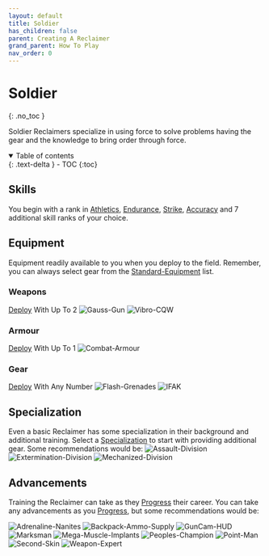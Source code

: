 ```yaml
---
layout: default
title: Soldier
has_children: false
parent: Creating A Reclaimer
grand_parent: How To Play
nav_order: 0
---
```

# Soldier
{: .no_toc }

Soldier Reclaimers specialize in using force to solve problems having the gear and the knowledge to bring order through force. 


<details open markdown="block">
  <summary>
    Table of contents
  </summary>
  {: .text-delta }
- TOC
{:toc}
</details>


## Skills
You begin with a rank in [Athletics](Game/Core/Strength#Athletics), [Endurance](Game/Core/Strength#Endurance), [Strike](Game/Core/Strength#Strike), [Accuracy](Game/Core/Agility#Accuracy) and 7 additional skill ranks of your choice.

## Equipment
Equipment readily available to you when you deploy to the field. Remember, you can always select gear from the [Standard-Equipment](Game/Standard-Equipment) list.

### Weapons
[Deploy](Game/Deployment) With Up To 2
![Gauss-Gun](Game/Blocks/Gauss-Gun)
![Vibro-CQW](Game/Blocks/Vibro-CQW)
### Armour
[Deploy](Game/Deployment) With Up To 1
![Combat-Armour](Game/Blocks/Combat-Armour)
### Gear
[Deploy](Game/Deployment) With Any Number
![Flash-Grenades](Game/Blocks/Flash-Grenades)
![IFAK](Game/Blocks/IFAK)

## Specialization
Even a basic Reclaimer has some specialization in their background and additional training. Select a [Specialization](Game/Specialization-List) to start with providing additional gear. Some recommendations would be:
![Assault-Division](Game/Blocks/Assault-Division)
![Extermination-Division](Game/Blocks/Extermination-Division)
![Mechanized-Division](Game/Blocks/Mechanized-Division)

## Advancements
Training the Reclaimer can take as they [Progress](Game/Progress) their career. You can take any advancements as you [Progress](Game/Progress), but some recommendations would be:

![Adrenaline-Nanites](Game/Blocks/Adrenaline-Nanites)
![Backpack-Ammo-Supply](Game/Blocks/Backpack-Ammo-Supply)
![GunCam-HUD](Game/Blocks/GunCam-HUD)
![Marksman](Game/Blocks/Marksman)
![Mega-Muscle-Implants](Game/Blocks/Mega-Muscle-Implants)
![Peoples-Champion](Game/Blocks/Peoples-Champion)
![Point-Man](Game/Blocks/Point-Man)
![Second-Skin](Game/Blocks/Second-Skin)
![Weapon-Expert](Game/Blocks/Weapon-Expert)

